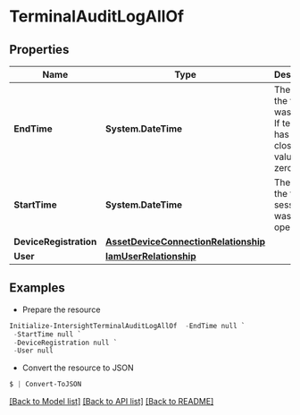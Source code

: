 # TerminalAuditLogAllOf
## Properties

Name | Type | Description | Notes
------------ | ------------- | ------------- | -------------
**EndTime** | **System.DateTime** | The time the terminal was closed. If terminal has not closed, value is zero time. | [optional] [readonly] 
**StartTime** | **System.DateTime** | The time the terminal session was opened. | [optional] [readonly] 
**DeviceRegistration** | [**AssetDeviceConnectionRelationship**](AssetDeviceConnectionRelationship.md) |  | [optional] 
**User** | [**IamUserRelationship**](IamUserRelationship.md) |  | [optional] 

## Examples

- Prepare the resource
```powershell
Initialize-IntersightTerminalAuditLogAllOf  -EndTime null `
 -StartTime null `
 -DeviceRegistration null `
 -User null
```

- Convert the resource to JSON
```powershell
$ | Convert-ToJSON
```

[[Back to Model list]](../README.md#documentation-for-models) [[Back to API list]](../README.md#documentation-for-api-endpoints) [[Back to README]](../README.md)

